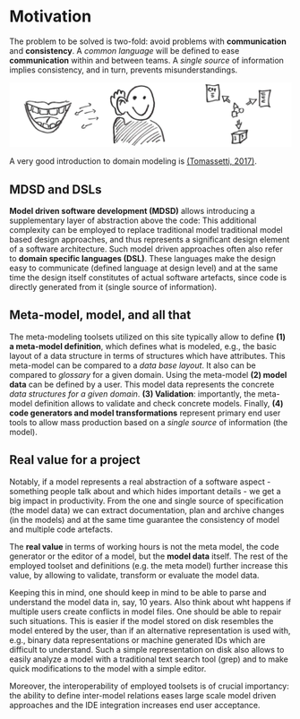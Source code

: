 # Motivation

The problem to be solved is two-fold: avoid problems with
__communication__ and __consistency__.
A _common language_ will be defined to ease __communication__ within and
between teams. A _single source_ of information implies consistency, and in
turn, prevents misunderstandings.

![communication and consistency](images/communication_and_consistency.png)

A very good introduction to domain modeling is
[(Tomassetti, 2017)](references.md#tomassetti2017).

## MDSD and DSLs

__Model driven software development (MDSD)__ allows
introducing a supplementary layer of
abstraction above the code: This additional complexity can be employed to
replace traditional model traditional model based design approaches, and
thus represents a significant design element of a software architecture.
Such model driven approaches often also refer to
__domain specific languages (DSL)__.
These languages make the design easy to communicate (defined language at
design level) and at the same time the design itself constitutes of actual
software artefacts, since code is directly generated from it (single
source of information).


## Meta-model, model, and all that

The meta-modeling toolsets utilized on this site typically allow to define
__(1) a meta-model definition__, which defines what is modeled, e.g.,
the basic layout of a data structure in terms of structures which have
attributes. This meta-model can be compared to a _data base layout_.
It also can be compared to _glossary_ for a given domain.
Using the meta-model __(2) model data__ can be defined by a user.
This model data represents the concrete _data structures for a given domain_.
__(3) Validation__: importantly, the meta-model definition allows to validate
and check concrete models. Finally, __(4) code generators and
model transformations__ represent primary end user tools to allow mass
production based on a _single source_ of information (the model).


## Real value for a project

Notably, if a model represents a real abstraction of a software
aspect - something people talk about and which hides important
details - we get a big impact in productivity. From the one and
single source of specification (the model data) we can extract
documentation, plan and archive changes (in the models) and at
the same time guarantee the consistency of model and multiple code artefacts.

The __real value__ in terms of working hours is not the meta model, the code
generator or the editor of a model, but the __model data__ itself. The
rest of the employed toolset and definitions (e.g. the meta model) further
increase this value, by allowing to validate, transform or
evaluate the model data.

Keeping this in mind, one should keep in  mind to be able to parse and
understand the model data in, say, 10 years. Also think about wht happens if
multiple users create conflicts in model files. One should be able to repair
such situations. This is easier if the model stored on disk resembles the
model entered by the user, than if an alternative representation is used
with, e.g., binary data representations or machine generated IDs which are
difficult to understand. Such a simple representation on disk also allows to
easily analyze a model with a traditional text search tool (grep) and to
make quick modifications to the model with a simple editor.

Moreover, the interoperability of employed toolsets is of crucial importancy:
the ability to define inter-model relations eases large scale model
driven approaches and the IDE integration increases end user acceptance.

